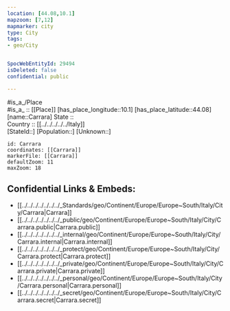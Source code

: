 ```yaml
---
location: [44.08,10.1] 
mapzoom: [7,12] 
mapmarker: city 
type: City
tags:
- geo/City


SpocWebEntityId: 29494
isDeleted: false
confidential: public

---
```

#is_a_/Place  
#is_a_ :: [[Place]] 
[has_place_longitude::10.1] 
[has_place_latitude::44.08] 
[name::Carrara] 
State ::  
Country :: [[../../../../../Italy]]  
[StateId::] 
[Population::] 
[Unknown::] 


```leaflet
id: Carrara
coordinates: [[Carrara]] 
markerFile: [[Carrara]] 
defaultZoom: 11 
maxZoom: 18
```


## Confidential Links & Embeds: 
- [[../../../../../../../_Standards/geo/Continent/Europe/Europe~South/Italy/City/Carrara|Carrara]] 
- [[../../../../../../../_public/geo/Continent/Europe/Europe~South/Italy/City/Carrara.public|Carrara.public]] 
- [[../../../../../../../_internal/geo/Continent/Europe/Europe~South/Italy/City/Carrara.internal|Carrara.internal]] 
- [[../../../../../../../_protect/geo/Continent/Europe/Europe~South/Italy/City/Carrara.protect|Carrara.protect]] 
- [[../../../../../../../_private/geo/Continent/Europe/Europe~South/Italy/City/Carrara.private|Carrara.private]] 
- [[../../../../../../../_personal/geo/Continent/Europe/Europe~South/Italy/City/Carrara.personal|Carrara.personal]] 
- [[../../../../../../../_secret/geo/Continent/Europe/Europe~South/Italy/City/Carrara.secret|Carrara.secret]] 
